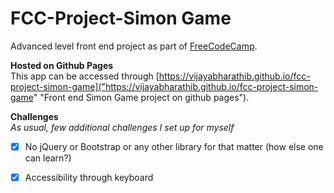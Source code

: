 # FCC-Project-Simon Game
Advanced level front end project as part of [FreeCodeCamp][fcc].

**Hosted on Github Pages**  
This app can be accessed through [https://vijayabharathib.github.io/fcc-project-simon-game]("https://vijayabharathib.github.io/fcc-project-simon-game" "Front end Simon Game project on github pages").  

**Challenges**  
*As usual, few additional challenges I set up for myself*
- [x] No jQuery or Bootstrap or any other library for that matter (how else one can learn?)
- [x] Accessibility through keyboard


[comment]: http://justfor.comments "Back reference to links"
[fcc]: http://freecodecamp.com/ "free code camp site"
